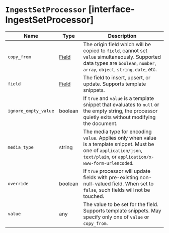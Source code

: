# `IngestSetProcessor` [interface-IngestSetProcessor]

| Name | Type | Description |
| - | - | - |
| `copy_from` | [Field](./Field.md) | The origin field which will be copied to `field`, cannot set `value` simultaneously. Supported data types are `boolean`, `number`, `array`, `object`, `string`, `date`, etc. |
| `field` | [Field](./Field.md) | The field to insert, upsert, or update. Supports template snippets. |
| `ignore_empty_value` | boolean | If `true` and `value` is a template snippet that evaluates to `null` or the empty string, the processor quietly exits without modifying the document. |
| `media_type` | string | The media type for encoding `value`. Applies only when value is a template snippet. Must be one of `application/json`, `text/plain`, or `application/x-www-form-urlencoded`. |
| `override` | boolean | If `true` processor will update fields with pre-existing non-null-valued field. When set to `false`, such fields will not be touched. |
| `value` | any | The value to be set for the field. Supports template snippets. May specify only one of `value` or `copy_from`. |
